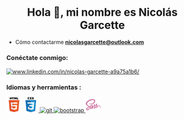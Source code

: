 <h1 align="center">Hola 👋, mi nombre es Nicolás Garcette</h1>


- Cómo contactarme **nicolasgarcette@outlook.com**

<h3 align="left" >Conéctate conmigo:</h3>
<p align="left">
<a href="www.linkedin.com/in/nicolas-garcette" target=" blank"><img align="center" src="https://raw.githubusercontent.com/rahuldkjain/github-profile-readme-generator/master/src/images/icons/Social/linked-in-alt.svg " alt="www.linkedin.com/in/nicolas-garcette-a9a75a1b6/" height="30" width="40" /></a>
</p>

<h3 align="left">Idiomas y herramientas :</h3>
<p align="left">
    <a href="https://www.w3.org/html/" target="_blank" rel="noreferrer"><img src="https://raw.githubusercontent.com/devicons/devicon/master/icons/html5/html5-original-wordmark.svg" alt="html5" width="40" height="40"/></a> 
    <a href="https://www.w3schools.com /css/" target="_blank" rel="noreferrer"> <img src="https://raw.githubusercontent.com/devicons/devicon/master/icons/css3/css3-original-wordmark.svg" alt= "css3" width="40" height="40"/> </a>
    <a href="https://git-scm.com/" target="_blank" rel="noreferrer"> <img src="https://www.vectorlogo.zone/logos/git-scm/git-scm-icon.svg" alt="git" width="40" height="40"/> </a>
    <a href="https://getbootstrap.com" target="_blank" rel="noreferrer"> <img src="https://raw.githubusercontent.com/devicons/devicon /master/icons/bootstrap/bootstrap-plain-wordmark.svg" alt="bootstrap" width="40" height="40"/> </a>  
    <a href="https://sass-lang.com" target=" _blank" rel="noreferrer"> <img src="https://raw.githubusercontent.com/devicons/devicon/master/icons/sass/sass-original.svg" alt="sass" width="40" height ="40"/> </a> 
</p>
